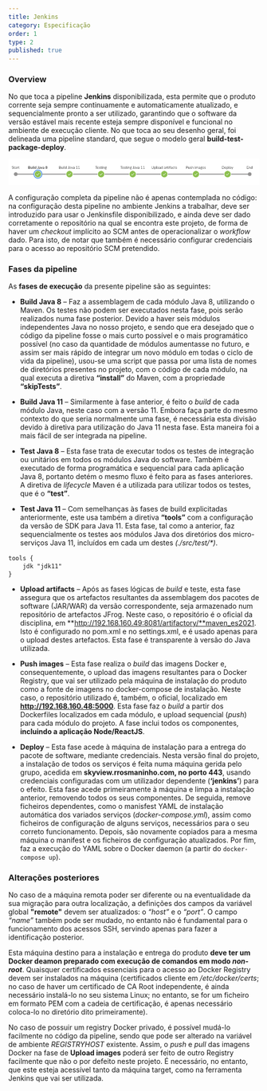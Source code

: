 ```yaml
---
title: Jenkins
category: Especificação
order: 1
type: 2
published: true
---
```


### Overview

No que toca a pipeline **Jenkins** disponibilizada, esta permite que o produto corrente seja sempre continuamente e automaticamente atualizado, e sequencialmente pronto a ser utilizado, garantindo que o software da versão estável mais recente esteja sempre disponível e funcional no ambiente de execução cliente. No que toca ao seu desenho geral, foi delineada uma pipeline standard, que segue o modelo geral **build-test-package-deploy**.

![pipeline-jenkins-ov](/images/spec/es_pipeline_overview.PNG?raw=true "Pipeline Jenkins Overview")

A configuração completa da pipeline não é apenas contemplada no código: na configuração desta pipeline no ambiente Jenkins a trabalhar, deve ser introduzido para usar o Jenkinsfile disponibilizado, e ainda deve ser dado corretamente o repositório na qual se encontra este projeto, de forma de haver um *checkout* implícito ao SCM antes de operacionalizar o *workflow* dado. Para isto, de notar que também é necessário configurar credenciais para o acesso ao repositório SCM pretendido.

### Fases da pipeline

As **fases de execução** da presente pipeline são as seguintes:

- **Build Java 8** – Faz a assemblagem de cada módulo Java 8, utilizando o Maven. Os testes não podem ser executados nesta fase, pois serão realizados numa fase posterior. Devido a haver seis módulos independentes Java no nosso projeto, e sendo que era desejado que o código da pipeline fosse o mais curto possível e o mais programático possível (no caso da quantidade de módulos aumentasse no futuro, e assim ser mais rápido de integrar um novo módulo em todas o ciclo de vida da pipeline), usou-se uma script que passa por uma lista de nomes de diretórios presentes no projeto, com o código de cada módulo, na qual executa a diretiva **“install”** do Maven, com a propriedade **“skipTests”**.

- **Build Java 11** – Similarmente à fase anterior, é feito o *build* de cada módulo Java, neste caso com a versão 11. Embora faça parte do mesmo contexto do que seria normalmente uma fase, é necessária esta divisão devido à diretiva para utilização do Java 11 nesta fase. Esta maneira foi a mais fácil de ser integrada na pipeline.

- **Test Java 8** – Esta fase trata de executar todos os testes de integração ou unitários em todos os módulos Java do software. Também é executado de forma programática e sequencial para cada aplicação Java 8, portanto detém o mesmo fluxo é feito para as fases anteriores. A diretiva de *lifecycle* Maven é a utilizada para utilizar todos os testes, que é o **“test”**. 

- **Test Java 11** – Com semelhanças às fases de build explicitadas anteriormente, este usa também a diretiva **“tools”** com a configuração da versão de SDK para Java 11. Esta fase, tal como a anterior, faz sequencialmente os testes aos módulos Java dos diretórios dos micro-serviços Java 11, incluídos em cada um destes *(./src/test/\*)*.
```
tools {
    jdk "jdk11"
}
```

- **Upload artifacts** – Após as fases lógicas de *build* e teste, esta fase assegura que os artefactos resultantes da assemblagem dos pacotes de software (JAR/WAR) da versão correspondente, seja armazenado num repositório de artefactos JFrog. Neste caso, o repositório é o oficial da disciplina, em **http://192.168.160.49:8081/artifactory/**maven_es2021. Isto é configurado no pom.xml e no settings.xml, e é usado apenas para o upload destes artefactos. Esta fase é transparente à versão do Java utilizada.

- **Push images** – Esta fase realiza o *build* das imagens Docker e, consequentemente, o upload das imagens resultantes para o Docker Registry, que vai ser utilizado pela máquina de instalação do produto como a fonte de imagens no docker-compose de instalação. Neste caso, o repositório utilizado é, também, o oficial, localizado em **http://192.168.160.48:5000**. Esta fase faz o *build* a partir dos Dockerfiles localizados em cada módulo, e upload sequencial (*push*) para cada módulo do projeto. A fase inclui todos os componentes, **incluindo a aplicação Node/ReactJS**.

- **Deploy** – Esta fase acede à máquina de instalação para a entrega do pacote de software, mediante credenciais. Nesta versão final do projeto, a instalação de todos os serviços é feita numa máquina gerida pelo grupo, acedida em **skyview.rrosmaninho.com, no porto 443**, usando credenciais configuradas com um utilizador dependente (**‘jenkins’**) para o efeito. 
Esta fase acede primeiramente à máquina e limpa a instalação anterior, removendo todos os seus componentes. De seguida, remove ficheiros dependentes, como o manisfest YAML de instalação automática dos variados serviços (*docker-compose.yml*), assim como ficheiros de configuração de alguns serviços, necessários para o seu correto funcionamento. Depois, são novamente copiados para a mesma máquina o manifest e os ficheiros de configuração atualizados. Por fim, faz a execução do YAML sobre o Docker daemon (a partir do ```docker-compose up```).

### Alterações posteriores

No caso de a máquina remota poder ser diferente ou na eventualidade da sua migração para outra localização, a definições dos campos da variável global **"remote"** devem ser atualizados: o *“host”* e o *“port”*. O campo *“name”* também pode ser mudado, no entanto não é fundamental para o funcionamento dos acessos SSH, servindo apenas para fazer a identificação posterior. 

Esta máquina destino para a instalação e entrega do produto **deve ter um Docker deamon preparado com execução de comandos em modo *non-root***. Quaisquer certificados essenciais para o acesso ao Docker Registry devem ser instalados na máquina (certificados cliente em */etc/docker/certs*; no caso de haver um certificado de CA Root independente, é ainda necessário instalá-lo no seu sistema Linux; no entanto, se for um ficheiro em formato PEM com a cadeia de certificação, é apenas necessário coloca-lo no diretório dito primeiramente).

No caso de possuir um registry Docker privado, é possível mudá-lo facilmente no código da pipeline, sendo que pode ser alterado na variável de ambiente *REGISTRYHOST* existente. Assim, o *push* e *pull* das imagens Docker na fase de **Upload images** poderá ser feito de outro Registry facilmente que não o por defeito neste projeto. É necessário, no entanto, que este esteja acessível tanto da máquina target, como na ferramenta Jenkins que vai ser utilizada.
